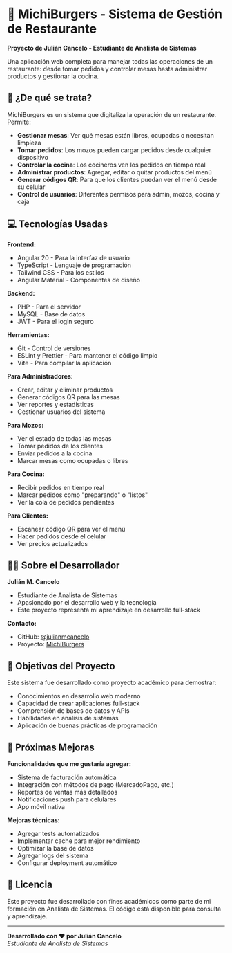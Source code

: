 # 🍔 MichiBurgers - Sistema de Gestión de Restaurante

**Proyecto de Julián Cancelo - Estudiante de Analista de Sistemas**

Una aplicación web completa para manejar todas las operaciones de un restaurante: desde tomar pedidos y controlar mesas hasta administrar productos y gestionar la cocina.

## 🎯 ¿De qué se trata?

MichiBurgers es un sistema que digitaliza la operación de un restaurante. Permite:

- **Gestionar mesas**: Ver qué mesas están libres, ocupadas o necesitan limpieza
- **Tomar pedidos**: Los mozos pueden cargar pedidos desde cualquier dispositivo
- **Controlar la cocina**: Los cocineros ven los pedidos en tiempo real
- **Administrar productos**: Agregar, editar o quitar productos del menú
- **Generar códigos QR**: Para que los clientes puedan ver el menú desde su celular
- **Control de usuarios**: Diferentes permisos para admin, mozos, cocina y caja

## 💻 Tecnologías Usadas

**Frontend:**
- Angular 20 - Para la interfaz de usuario
- TypeScript - Lenguaje de programación
- Tailwind CSS - Para los estilos
- Angular Material - Componentes de diseño

**Backend:**
- PHP - Para el servidor
- MySQL - Base de datos
- JWT - Para el login seguro

**Herramientas:**
- Git - Control de versiones
- ESLint y Prettier - Para mantener el código limpio
- Vite - Para compilar la aplicación



**Para Administradores:**
- Crear, editar y eliminar productos
- Generar códigos QR para las mesas
- Ver reportes y estadísticas
- Gestionar usuarios del sistema

**Para Mozos:**
- Ver el estado de todas las mesas
- Tomar pedidos de los clientes
- Enviar pedidos a la cocina
- Marcar mesas como ocupadas o libres

**Para Cocina:**
- Recibir pedidos en tiempo real
- Marcar pedidos como "preparando" o "listos"
- Ver la cola de pedidos pendientes

**Para Clientes:**
- Escanear código QR para ver el menú
- Hacer pedidos desde el celular
- Ver precios actualizados

## 👨‍💻 Sobre el Desarrollador

**Julián M. Cancelo**
- Estudiante de Analista de Sistemas
- Apasionado por el desarrollo web y la tecnología
- Este proyecto representa mi aprendizaje en desarrollo full-stack

**Contacto:**
- GitHub: [@julianmcancelo](https://github.com/julianmcancelo)
- Proyecto: [MichiBurgers](https://github.com/julianmcancelo/MichiBurgers)

## 🎯 Objetivos del Proyecto

Este sistema fue desarrollado como proyecto académico para demostrar:
- Conocimientos en desarrollo web moderno
- Capacidad de crear aplicaciones full-stack
- Comprensión de bases de datos y APIs
- Habilidades en análisis de sistemas
- Aplicación de buenas prácticas de programación

## 🚀 Próximas Mejoras

**Funcionalidades que me gustaría agregar:**
- Sistema de facturación automática
- Integración con métodos de pago (MercadoPago, etc.)
- Reportes de ventas más detallados
- Notificaciones push para celulares
- App móvil nativa

**Mejoras técnicas:**
- Agregar tests automatizados
- Implementar cache para mejor rendimiento
- Optimizar la base de datos
- Agregar logs del sistema
- Configurar deployment automático

## 📄 Licencia

Este proyecto fue desarrollado con fines académicos como parte de mi formación en Analista de Sistemas. El código está disponible para consulta y aprendizaje.

---

**Desarrollado con ❤️ por Julián Cancelo**  
*Estudiante de Analista de Sistemas*

